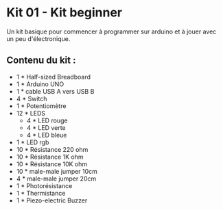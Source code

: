 # Kit 01 - Kit beginner
Un kit basique pour commencer à programmer sur arduino et à jouer avec un peu d'électronique.


## Contenu du kit :
* 1 * Half-sized Breadboard
* 1 * Arduino UNO
* 1 * cable USB A vers USB B
* 4 * Switch
* 1 * Potentiomètre
* 12 * LEDS
  * 4 * LED rouge
  * 4 * LED verte
  * 4 * LED bleue
* 1 * LED rgb
* 10 * Résistance 220 ohm
* 10 * Résistance 1K ohm
* 10 * Résistance 10K ohm
* 10 * male-male jumper 10cm
* 4 * male-male jumper 20cm
* 1 * Photorésistance
* 1 * Thermistance
* 1 * Piezo-electric Buzzer
